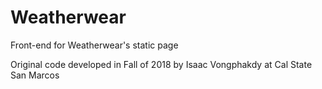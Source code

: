 # Weatherwear
Front-end for Weatherwear's static page

Original code developed in Fall of 2018
by Isaac Vongphakdy
at Cal State San Marcos

